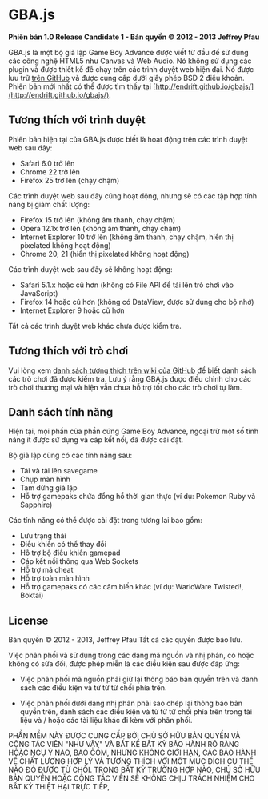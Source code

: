 GBA.js
======
**Phiên bản 1.0 Release Candidate 1 - Bản quyền © 2012 - 2013 Jeffrey Pfau**

GBA.js là một bộ giả lập Game Boy Advance được viết từ đầu để sử dụng các công nghệ HTML5 như Canvas và Web Audio. Nó không sử dụng các plugin và được thiết kế để chạy trên các trình duyệt web hiện đại. Nó được lưu trữ [trên GitHub](https://github.com/endrift/gbajs) và được cung cấp dưới giấy phép BSD 2 điều khoản. Phiên bản mới nhất có thể được tìm thấy tại [http://endrift.github.io/gbajs/](http://endrift.github.io/gbajs/).

## Tương thích với trình duyệt
Phiên bản hiện tại của GBA.js được biết là hoạt động trên các trình duyệt web sau đây:

* Safari 6.0 trở lên
* Chrome 22 trở lên
* Firefox 25 trở lên (chạy chậm)

Các trình duyệt web sau đây cũng hoạt động, nhưng sẽ có các tập hợp tính năng bị giảm chất lượng:

* Firefox 15 trở lên (không âm thanh, chạy chậm)
* Opera 12.1x trở lên (không âm thanh, chạy chậm)
* Internet Explorer 10 trở lên (không âm thanh, chạy chậm, hiển thị pixelated không hoạt động)
* Chrome 20, 21 (hiển thị pixelated không hoạt động)

Các trình duyệt web sau đây sẽ không hoạt động:

* Safari 5.1.x hoặc cũ hơn (không có File API để tải lên trò chơi vào JavaScript)
* Firefox 14 hoặc cũ hơn (không có DataView, được sử dụng cho bộ nhớ)
* Internet Explorer 9 hoặc cũ hơn

Tất cả các trình duyệt web khác chưa được kiểm tra.

## Tương thích với trò chơi
Vui lòng xem [danh sách tương thích trên wiki của GitHub](https://github.com/endrift/gbajs/wiki/Compatibility-List) để biết danh sách các trò chơi đã được kiểm tra. Lưu ý rằng GBA.js được điều chỉnh cho các trò chơi thương mại và hiện vẫn chưa hỗ trợ tốt cho các trò chơi tự làm.

## Danh sách tính năng
Hiện tại, mọi phần của phần cứng Game Boy Advance, ngoại trừ một số tính năng ít được sử dụng và cáp kết nối, đã được cài đặt.

Bộ giả lập cũng có các tính năng sau:

* Tải và tải lên savegame
* Chụp màn hình
* Tạm dừng giả lập
* Hỗ trợ gamepaks chứa đồng hồ thời gian thực (ví dụ: Pokemon Ruby và Sapphire)

Các tính năng có thể được cài đặt trong tương lai bao gồm:

* Lưu trạng thái
* Điều khiển có thể thay đổi
* Hỗ trợ bộ điều khiển gamepad
* Cáp kết nối thông qua Web Sockets
* Hỗ trợ mã cheat
* Hỗ trợ toàn màn hình
* Hỗ trợ gamepaks có các cảm biến khác (ví dụ: WarioWare Twisted!, Boktai)

## License
Bản quyền © 2012 - 2013, Jeffrey Pfau
Tất cả các quyền được bảo lưu.

Việc phân phối và sử dụng trong các dạng mã nguồn và nhị phân, có hoặc không có sửa đổi, được phép miễn là các điều kiện sau được đáp ứng:

* Việc phân phối mã nguồn phải giữ lại thông báo bản quyền trên và danh sách các điều kiện và từ từ từ chối phía trên.

* Việc phân phối dưới dạng nhị phân phải sao chép lại thông báo bản quyền trên, danh sách các điều kiện và từ từ từ chối phía trên trong tài liệu và / hoặc các tài liệu khác đi kèm với phân phối.

PHẦN MỀM NÀY ĐƯỢC CUNG CẤP BỞI CHỦ SỞ HỮU BẢN QUYỀN VÀ CỘNG TÁC VIÊN "NHƯ VẬY" VÀ BẤT KỂ BẤT KỲ BẢO HÀNH RÕ RÀNG HOẶC NGỤ Ý NÀO, BAO GỒM, NHƯNG KHÔNG GIỚI HẠN, CÁC BẢO HÀNH VỀ CHẤT LƯỢNG HỢP LÝ VÀ TƯƠNG THÍCH VỚI MỘT MỤC ĐÍCH CỤ THỂ NÀO ĐÓ ĐƯỢC TỪ CHỐI. TRONG BẤT KỲ TRƯỜNG HỢP NÀO, CHỦ SỞ HỮU BẢN QUYỀN HOẶC CỘNG TÁC VIÊN SẼ KHÔNG CHỊU TRÁCH NHIỆM CHO BẤT KỲ THIỆT HẠI TRỰC TIẾP,
